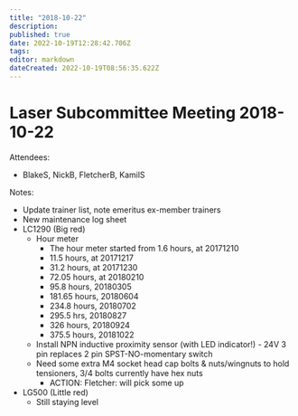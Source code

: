 ```yaml
---
title: "2018-10-22"
description: 
published: true
date: 2022-10-19T12:28:42.706Z
tags: 
editor: markdown
dateCreated: 2022-10-19T08:56:35.622Z
---
```


# Laser Subcommittee Meeting 2018-10-22

Attendees:

-   BlakeS, NickB, FletcherB, KamilS

Notes:

-   Update trainer list, note emeritus ex-member trainers
-   New maintenance log sheet
-   LC1290 (Big red)
    -   Hour meter
        -   The hour meter started from 1.6 hours, at 20171210
        -   11.5 hours, at 20171217
        -   31.2 hours, at 20171230
        -   72.05 hours, at 20180210
        -   95.8 hours, 20180305
        -   181.65 hours, 20180604
        -   234.8 hours, 20180702
        -   295.5 hrs, 20180827
        -   326 hours, 20180924
        -   375.5 hours, 20181022
    -   Install NPN inductive proximity sensor (with LED indicator!) - 24V 3 pin replaces 2 pin SPST-NO-momentary switch
    -   Need some extra M4 socket head cap bolts & nuts/wingnuts to hold tensioners, 3/4 bolts currently have hex nuts
        -   ACTION: Fletcher: will pick some up
-   LG500 (Little red)
    -   Still staying level
